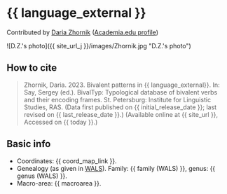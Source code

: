 # {{ language_external }}
Contributed by [Daria Zhornik](https://www.finnougristik.uni-muenchen.de/personen/wiss_ma/daria-zhornik/index.html) 
([Academia.edu profile](https://iling-ran.academia.edu/DariaZhornik))

![D.Z.'s photo]({{ site_url_j }}/images/Zhornik.jpg "D.Z.'s photo")

## How to cite
> Zhornik, Daria. 2023. Bivalent patterns in {{ language_external}}. 
> In: Say, Sergey (ed.). BivalTyp: Typological database of bivalent verbs and their encoding frames. 
> St. Petersburg: Institute for Linguistic Studies, RAS. 
> (Data first published on {{ initial_release_date }}; 
> last revised on {{ last_release_date }}.) (Available online at {{ site_url }}, 
> Accessed on {{ today }}.)

## Basic info
- Coordinates: {{ coord_map_link }}.
- Genealogy (as given in [WALS](https://wals.info/)). Family: {{ family (WALS) }}, genus: {{ genus (WALS) }}.
- Macro-area: {{ macroarea }}.
